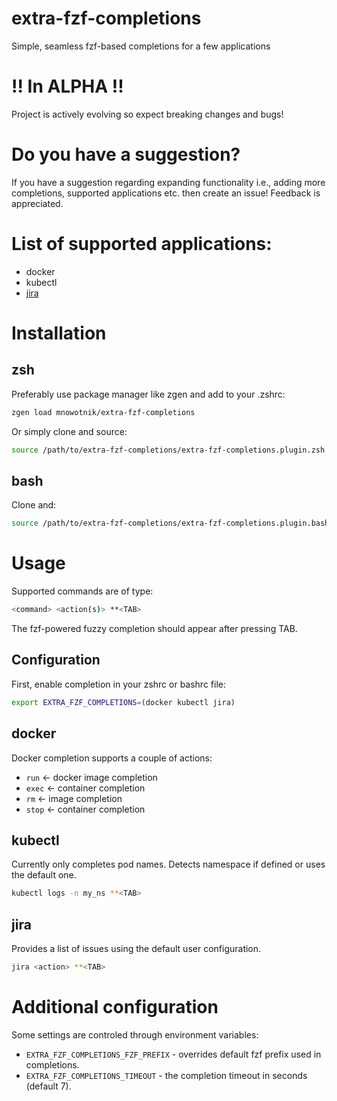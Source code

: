 # extra-fzf-completions 
Simple, seamless fzf-based completions for a few applications

# !! In ALPHA !!
Project is actively evolving so expect breaking changes and bugs!

# Do you have a suggestion?

If you have a suggestion regarding expanding functionality i.e., adding more
completions, supported applications etc. then create an issue! Feedback is appreciated.

# List of supported applications:

- docker
- kubectl
- [jira](https://github.com/go-jira/jira)

# Installation

## zsh

Preferably use package manager like zgen and add to your .zshrc:

```sh
zgen load mnowotnik/extra-fzf-completions
```

Or simply clone and source:

```sh
source /path/to/extra-fzf-completions/extra-fzf-completions.plugin.zsh
```

## bash

Clone and:

```sh
source /path/to/extra-fzf-completions/extra-fzf-completions.plugin.bash
```

# Usage

Supported commands are of type:

```sh
<command> <action(s)> **<TAB>
```

The fzf-powered fuzzy completion should appear after pressing TAB.

## Configuration

First, enable completion in your zshrc or bashrc file:

```sh
export EXTRA_FZF_COMPLETIONS=(docker kubectl jira)
```

## docker

Docker completion supports a couple of actions:
- `run` <- docker image completion
- `exec` <- container completion
- `rm`  <- image completion
- `stop` <- container completion

## kubectl

Currently only completes pod names. Detects namespace if defined or uses the default one.

```sh
kubectl logs -n my_ns **<TAB>
```

## jira

Provides a list of issues using the default user configuration.

```sh
jira <action> **<TAB>
```

# Additional configuration

Some settings are controled through environment variables:

- `EXTRA_FZF_COMPLETIONS_FZF_PREFIX` - overrides default fzf prefix used in completions.
- `EXTRA_FZF_COMPLETIONS_TIMEOUT` - the completion timeout in seconds (default 7).

